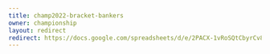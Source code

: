 ```yaml
---
title: champ2022-bracket-bankers
owner: championship
layout: redirect
redirect: https://docs.google.com/spreadsheets/d/e/2PACX-1vRoSQtCbyrCv8yaI5s7YT1xW3ycxGLkZc4lWYIl0gdOd3yqLkA_MFnfBLFmFC19ZIrdUf6VQXactIj8/pubhtml?gid=9677884&single=true
---
```


